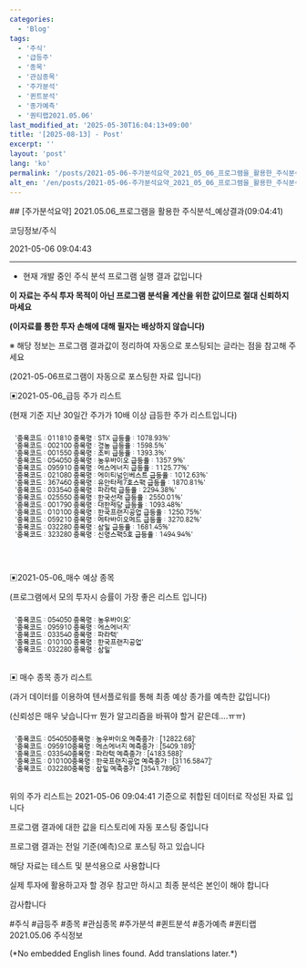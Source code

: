 ```yaml
---
categories:
  - 'Blog'
tags:
  - '주식'
  - '급등주'
  - '종목'
  - '관심종목'
  - '주가분석'
  - '퀸트분석'
  - '종가예측'
  - '퀀티랩2021.05.06'
last_modified_at: '2025-05-30T16:04:13+09:00'
title: '[2025-08-13] - Post'
excerpt: ''
layout: 'post'
lang: 'ko'
permalink: '/posts/2021-05-06-주가분석요약_2021_05_06_프로그램을_활용한_주식분석_예상결과_09_04_41/'
alt_en: '/en/posts/2021-05-06-주가분석요약_2021_05_06_프로그램을_활용한_주식분석_예상결과_09_04_41/'
---
```


<div class="lang-panel lang-ko" lang="ko">
## [주가분석요약] 2021.05.06_프로그램을 활용한 주식분석_예상결과(09:04:41)

코딩정보/주식

2021-05-06 09:04:43

* * *

* 현재 개발 중인 주식 분석 프로그램 실행 결과 값입니다

**이 자료는 주식 투자 목적이 아닌 프로그램 분석율 계산을 위한 값이므로 절대 신뢰하지 마세요**

**(이자료를 통한 투자 손해에 대해 필자는 배상하지 않습니다)**

※ 해당 정보는 프로그램 결과값이 정리하여 자동으로 포스팅되는 글라는 점을 참고해 주세요

(2021-05-06프로그램이 자동으로 포스팅한 자료 입니다)

▣2021-05-06_급등 주가 리스트

(현재 기준 지난 30일간 주가가 10배 이상 급등한 주가 리스트입니다)

![](/assets/images/주가분석요약_2021_05_06_프로그램을_활용한_주식분석_예상결과_09_04_41/skyloket_list.png)

▣2021-05-06_매수 예상 종목

(프로그램에서 모의 투자시 승률이 가장 좋은 리스트 입니다)

![](/assets/images/주가분석요약_2021_05_06_프로그램을_활용한_주식분석_예상결과_09_04_41/buy_list.png)

▣ 매수 종목 종가 리스트

(과거 데이터를 이용하여 텐서플로워를 통해 최종 예상 종가를 예측한 값입니다)

(신뢰성은 매우 낮습니다ㅠ 뭔가 알고리즘을 바꿔야 할거 같은데....ㅠㅠ)

![](/assets/images/주가분석요약_2021_05_06_프로그램을_활용한_주식분석_예상결과_09_04_41/stockclose_list.png)

위의 주가 리스트는 2021-05-06 09:04:41 기준으로 취합된 데이터로 작성된 자료 입니다

프로그램 결과에 대한 값을 티스토리에 자동 포스팅 중입니다

프로그램 결과는 전일 기준(예측)으로 포스팅 하고 있습니다

해당 자료는 테스트 및 분석용으로 사용합니다

실제 투자에 활용하고자 할 경우 참고만 하시고 최종 분석은 본인이 해야 합니다

감사합니다

  

#주식 #급등주 #종목 #관심종목 #주가분석 #퀸트분석 #종가예측 #퀀티랩2021.05.06 주식정보


</div>
<div class="lang-panel lang-en" lang="en">
(*No embedded English lines found. Add translations later.*)

</div>
